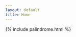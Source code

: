 ```yaml
---
layout: default
title: Home
---
```


{% include palindrome.html %}

<div id="brandKitContent" style="display: none;">
<h1 class="cyroglyph-title">Cyroglyph</h1>
<p class="cyroglyph-24" style="text-align: center; margin-bottom: 3rem;">
Pixel-perfect typography with palindromes.<br>
* Cyroglyph Brand Kit, a fontface for falling away …
</p>

<div class="cyroglyph-demo">
  <!-- Your content from previous message goes here -->
</div>
</div>

<script>
document.addEventListener('DOMContentLoaded', function() {
  const brandKitContent = document.getElementById('brandKitContent');
  const brandKit = document.getElementById('brandKit');
  if (brandKitContent && brandKit) {
    brandKit.innerHTML = brandKitContent.innerHTML;
    brandKitContent.remove();
  }
});
</script>

